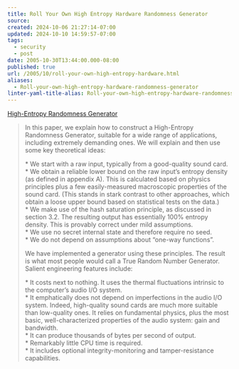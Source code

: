 ```yaml
---
title: Roll Your Own High Entropy Hardware Randomness Generator
source: 
created: 2024-10-06 21:27:14-07:00
updated: 2024-10-10 14:59:57-07:00
tags:
  - security
  - post
date: 2005-10-30T13:44:00.000-08:00
published: true
url: /2005/10/roll-your-own-high-entropy-hardware.html
aliases:
  - Roll-your-own-high-entropy-hardware-randomness-generator
linter-yaml-title-alias: Roll-your-own-high-entropy-hardware-randomness-generator
---
```



[High-Entropy Randomness Generator](https://www.av8n.com/turbid/paper/turbid.htm "High-Entropy Randomness Generator")  
  

>   
> In this paper, we explain how to construct a High-Entropy Randomness Generator, suitable for a wide range of applications, including extremely demanding ones. We will explain and then use some key theoretical ideas:  
>   
> \* We start with a raw input, typically from a good-quality sound card.  
> \* We obtain a reliable lower bound on the raw input’s entropy density (as defined in appendix A). This is calculated based on physics principles plus a few easily-measured macroscopic properties of the sound card. (This stands in stark contrast to other approaches, which obtain a loose upper bound based on statistical tests on the data.)  
> \* We make use of the hash saturation principle, as discussed in section 3.2. The resulting output has essentially 100% entropy density. This is provably correct under mild assumptions.  
> \* We use no secret internal state and therefore require no seed.  
> \* We do not depend on assumptions about “one-way functions”.  
>   
> We have implemented a generator using these principles. The result is what most people would call a True Random Number Generator. Salient engineering features include:  
>   
> \* It costs next to nothing. It uses the thermal fluctuations intrinsic to the computer’s audio I/O system.  
> \* It emphatically does not depend on imperfections in the audio I/O system. Indeed, high-quality sound cards are much more suitable than low-quality ones. It relies on fundamental physics, plus the most basic, well-characterized properties of the audio system: gain and bandwidth.  
> \* It can produce thousands of bytes per second of output.  
> \* Remarkably little CPU time is required.  
> \* It includes optional integrity-monitoring and tamper-resistance capabilities.